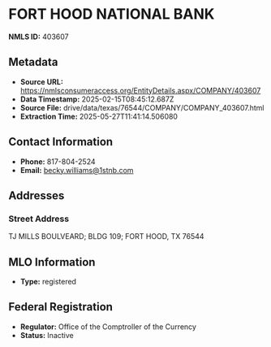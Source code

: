 # FORT HOOD NATIONAL BANK

**NMLS ID:** 403607

## Metadata
- **Source URL:** https://nmlsconsumeraccess.org/EntityDetails.aspx/COMPANY/403607
- **Data Timestamp:** 2025-02-15T08:45:12.687Z
- **Source File:** drive/data/texas/76544/COMPANY/COMPANY_403607.html
- **Extraction Time:** 2025-05-27T11:41:14.506080

## Contact Information
- **Phone:** 817-804-2524
- **Email:** becky.williams@1stnb.com

## Addresses
### Street Address
TJ MILLS BOULVEARD; BLDG 109; FORT HOOD, TX 76544

## MLO Information
- **Type:** registered

## Federal Registration
- **Regulator:** Office of the Comptroller of the Currency
- **Status:** Inactive
